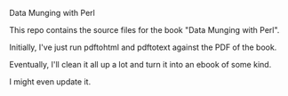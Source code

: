 Data Munging with Perl

This repo contains the source files for the book "Data Munging with Perl".

Initially, I've just run pdftohtml and pdftotext against the PDF of the book.

Eventually, I'll clean it all up a lot and turn it into an ebook of some kind.

I might even update it.
